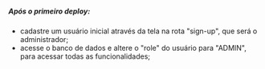 ##### Após o primeiro deploy:
 - cadastre um usuário inicial através da tela na rota "sign-up", que será o administrador;
 - acesse o banco de dados e altere o "role" do usuário para "ADMIN", para acessar todas as funcionalidades;